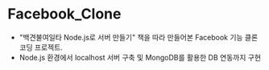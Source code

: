 # Facebook_Clone

- "백견불여일타 Node.js로 서버 만들기" 책을 따라 만들어본 Facebook 기능 클론 코딩 프로젝트.
- Node.js 환경에서 localhost 서버 구축 및 MongoDB를 활용한 DB 연동까지 구현
